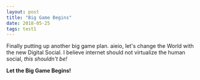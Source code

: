 ```yaml
---
layout: post
title: "Big Game Begins"
date: 2018-05-25
tags: test1
---
```


Finally putting up another big game plan. aieio, let's change the World with the new Digital Social. I believe internet should not virtualize the human social, *this shouldn't be!*

**Let the Big Game Begins!**
